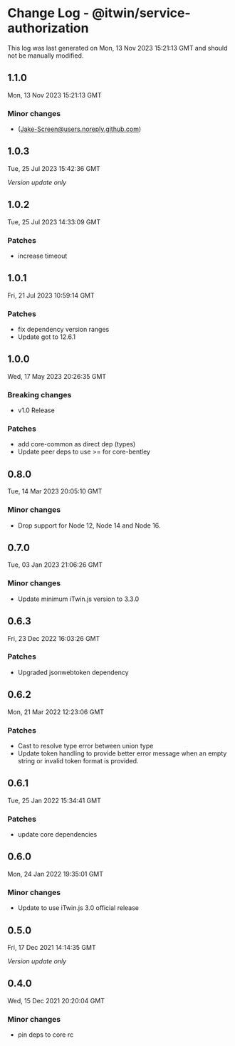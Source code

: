 # Change Log - @itwin/service-authorization

This log was last generated on Mon, 13 Nov 2023 15:21:13 GMT and should not be manually modified.

<!-- Start content -->

## 1.1.0

Mon, 13 Nov 2023 15:21:13 GMT

### Minor changes

-  (Jake-Screen@users.noreply.github.com)

## 1.0.3
Tue, 25 Jul 2023 15:42:36 GMT

_Version update only_

## 1.0.2
Tue, 25 Jul 2023 14:33:09 GMT

### Patches

- increase timeout

## 1.0.1
Fri, 21 Jul 2023 10:59:14 GMT

### Patches

- fix dependency version ranges
- Update got to 12.6.1

## 1.0.0
Wed, 17 May 2023 20:26:35 GMT

### Breaking changes

- v1.0 Release

### Patches

- add core-common as direct dep (types)
- Update peer deps to use >= for core-bentley

## 0.8.0
Tue, 14 Mar 2023 20:05:10 GMT

### Minor changes

- Drop support for Node 12, Node 14 and Node 16.

## 0.7.0
Tue, 03 Jan 2023 21:06:26 GMT

### Minor changes

- Update minimum iTwin.js version to 3.3.0

## 0.6.3
Fri, 23 Dec 2022 16:03:26 GMT

### Patches

- Upgraded jsonwebtoken dependency

## 0.6.2
Mon, 21 Mar 2022 12:23:06 GMT

### Patches

- Cast to resolve type error between union type
- Update token handling to provide better error message when an empty string or invalid token format is provided.

## 0.6.1
Tue, 25 Jan 2022 15:34:41 GMT

### Patches

- update core dependencies

## 0.6.0
Mon, 24 Jan 2022 19:35:01 GMT

### Minor changes

- Update to use iTwin.js 3.0 official release

## 0.5.0
Fri, 17 Dec 2021 14:14:35 GMT

_Version update only_

## 0.4.0
Wed, 15 Dec 2021 20:20:04 GMT

### Minor changes

- pin deps to core rc
